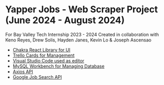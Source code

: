# Yapper Jobs - Web Scraper Project (June 2024 - August 2024)

For Bay Valley Tech Internship 2023 - 2024
Created in collaboration with Keno Reyes, Drew Solis, Hayden Janes, Kevin Lo & Joseph Ascensao

- [Chakra React Library for UI](https://v2.chakra-ui.com/)
- [Trello Cards for Management](https://trello.com/b/wokacndX/yapper-jobs)
- [Visual Studio Code used as editor](https://code.visualstudio.com/)
- [MySQL Workbench for Managing Database](https://www.mysql.com/products/workbench/)
- [Axios API](https://axios-http.com/docs/intro)
- [Google Job Search API](https://cloud.google.com/talent-solution/job-search/v3/docs/basics)
